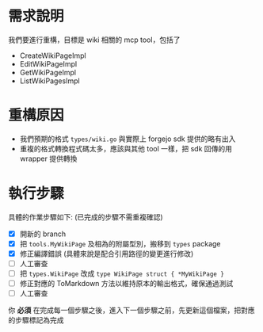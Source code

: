 # 需求說明

我們要進行重構，目標是 wiki 相關的 mcp tool，包括了

- CreateWikiPageImpl
- EditWikiPageImpl
- GetWikiPageImpl
- ListWikiPagesImpl

# 重構原因

- 我們預期的格式 `types/wiki.go` 與實際上 forgejo sdk 提供的略有出入
- 重複的格式轉換程式碼太多，應該與其他 tool 一樣，把 sdk 回傳的用 wrapper 提供轉換

# 執行步驟

具體的作業步驟如下: (已完成的步驟不需重複確認)

- [x] 開新的 branch
- [x] 把 `tools.MyWikiPage` 及相為的附屬型別，搬移到 `types` package
- [x] 修正編譯錯誤 (具體來說是配合引用路徑的變更進行修改)
- [ ] 人工審查
- [ ] 把 `types.WikiPage` 改成 `type WikiPage struct { *MyWikiPage }`
- [ ] 修正對應的 ToMarkdown 方法以維持原本的輸出格式，確保通過測試
- [ ] 人工審查

你 **必須** 在完成每一個步驟之後，進入下一個步驟之前，先更新這個檔案，把對應的步驟標記為完成


